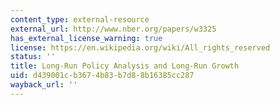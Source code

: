 ```yaml
---
content_type: external-resource
external_url: http://www.nber.org/papers/w3325
has_external_license_warning: true
license: https://en.wikipedia.org/wiki/All_rights_reserved
status: ''
title: Long-Run Policy Analysis and Long-Run Growth
uid: d439001c-b367-4b83-b7d8-8b16385cc287
wayback_url: ''
---
```

